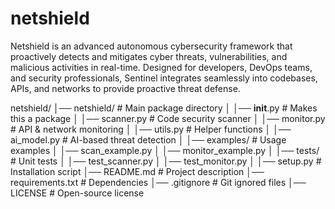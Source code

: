 # netshield
Netshield is an advanced autonomous cybersecurity framework that proactively detects and mitigates cyber threats, vulnerabilities, and malicious activities in real-time. Designed for developers, DevOps teams, and security professionals, Sentinel integrates seamlessly into codebases, APIs, and networks to provide proactive threat defense.



netshield/
│── netshield/              # Main package directory
│   │── __init__.py         # Makes this a package
│   │── scanner.py          # Code security scanner
│   │── monitor.py          # API & network monitoring
│   │── utils.py            # Helper functions
│   │── ai_model.py         # AI-based threat detection
│
│── examples/               # Usage examples
│   │── scan_example.py
│   │── monitor_example.py
│
│── tests/                  # Unit tests
│   │── test_scanner.py
│   │── test_monitor.py
│
│── setup.py                # Installation script
│── README.md               # Project description
│── requirements.txt        # Dependencies
│── .gitignore              # Git ignored files
│── LICENSE                 # Open-source license
